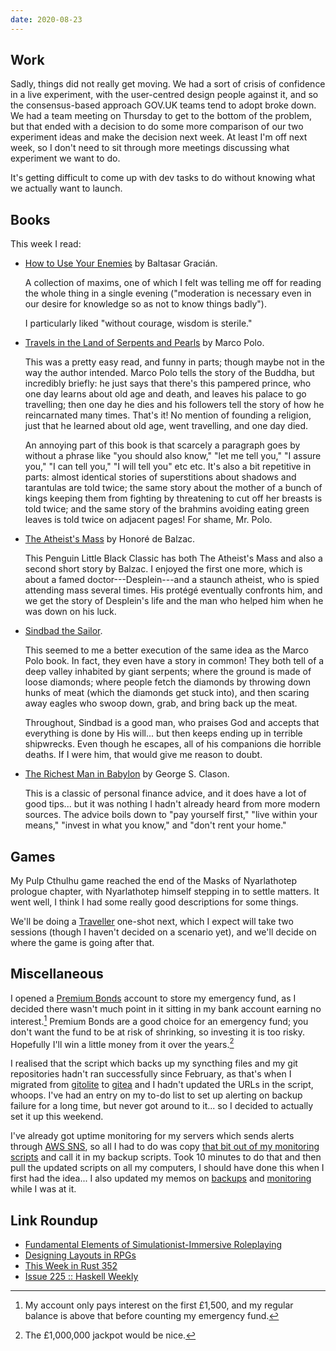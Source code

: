 ```yaml
---
date: 2020-08-23
---
```


## Work

Sadly, things did not really get moving.  We had a sort of crisis of
confidence in a live experiment, with the user-centred design people
against it, and so the consensus-based approach GOV.UK teams tend to
adopt broke down.  We had a team meeting on Thursday to get to the
bottom of the problem, but that ended with a decision to do some more
comparison of our two experiment ideas and make the decision next
week.  At least I'm off next week, so I don't need to sit through more
meetings discussing what experiment we want to do.

It's getting difficult to come up with dev tasks to do without knowing
what we actually want to launch.


## Books

This week I read:

- [How to Use Your Enemies][] by Baltasar Gracián.

  A collection of maxims, one of which I felt was telling me off for
  reading the whole thing in a single evening ("moderation is
  necessary even in our desire for knowledge so as not to know things
  badly").

  I particularly liked "without courage, wisdom is sterile."

- [Travels in the Land of Serpents and Pearls][] by Marco Polo.

  This was a pretty easy read, and funny in parts; though maybe not in
  the way the author intended.  Marco Polo tells the story of the
  Buddha, but incredibly briefly: he just says that there's this
  pampered prince, who one day learns about old age and death, and
  leaves his palace to go travelling; then one day he dies and his
  followers tell the story of how he reincarnated many times.  That's
  it!  No mention of founding a religion, just that he learned about
  old age, went travelling, and one day died.

  An annoying part of this book is that scarcely a paragraph goes by
  without a phrase like "you should also know," "let me tell you," "I
  assure you," "I can tell you," "I will tell you" etc etc.  It's also
  a bit repetitive in parts: almost identical stories of superstitions
  about shadows and tarantulas are told twice; the same story about
  the mother of a bunch of kings keeping them from fighting by
  threatening to cut off her breasts is told twice; and the same story
  of the brahmins avoiding eating green leaves is told twice on
  adjacent pages!  For shame, Mr. Polo.

- [The Atheist's Mass][] by Honoré de Balzac.

  This Penguin Little Black Classic has both The Atheist's Mass and
  also a second short story by Balzac.  I enjoyed the first one more,
  which is about a famed doctor---Desplein---and a staunch atheist,
  who is spied attending mass several times.  His protégé eventually
  confronts him, and we get the story of Desplein's life and the man
  who helped him when he was down on his luck.

- [Sindbad the Sailor][].

  This seemed to me a better execution of the same idea as the Marco
  Polo book.  In fact, they even have a story in common!  They both
  tell of a deep valley inhabited by giant serpents; where the ground
  is made of loose diamonds; where people fetch the diamonds by
  throwing down hunks of meat (which the diamonds get stuck into), and
  then scaring away eagles who swoop down, grab, and bring back up the
  meat.

  Throughout, Sindbad is a good man, who praises God and accepts that
  everything is done by His will... but then keeps ending up in
  terrible shipwrecks.  Even though he escapes, all of his companions
  die horrible deaths.  If I were him, that would give me reason to
  doubt.

- [The Richest Man in Babylon][] by George S. Clason.

  This is a classic of personal finance advice, and it does have a lot
  of good tips... but it was nothing I hadn't already heard from more
  modern sources.  The advice boils down to "pay yourself first,"
  "live within your means," "invest in what you know," and "don't rent
  your home."

[How to Use Your Enemies]: https://www.goodreads.com/book/show/24874346-how-to-use-your-enemies
[Travels in the Land of Serpents and Pearls]: https://www.goodreads.com/book/show/24874350-travels-in-the-land-of-serpents-and-pearls
[The Atheist's Mass]: https://www.goodreads.com/book/show/24874308-the-atheist-s-mass
[Sindbad the Sailor]: https://www.goodreads.com/book/show/24874320-sindbad-the-sailor
[The Richest Man in Babylon]: https://en.wikipedia.org/wiki/The_Richest_Man_in_Babylon


## Games

My Pulp Cthulhu game reached the end of the Masks of Nyarlathotep
prologue chapter, with Nyarlathotep himself stepping in to settle
matters.  It went well, I think I had some really good descriptions
for some things.

We'll be doing a [Traveller][] one-shot next, which I expect will take
two sessions (though I haven't decided on a scenario yet), and we'll
decide on where the game is going after that.

[Traveller]: https://www.mongoosepublishing.com/


## Miscellaneous

I opened a [Premium Bonds][] account to store my emergency fund, as I
decided there wasn't much point in it sitting in my bank account
earning no interest.[^interest] Premium Bonds are a good choice for an
emergency fund; you don't want the fund to be at risk of shrinking, so
investing it is too risky.  Hopefully I'll win a little money from it
over the years.[^jackpot]

[^interest]: My account only pays interest on the first £1,500, and my
  regular balance is above that before counting my emergency fund.

[^jackpot]: The £1,000,000 jackpot would be nice.

I realised that the script which backs up my syncthing files and my
git repositories hadn't ran successfully since February, as that's
when I migrated from [gitolite][] to [gitea][] and I hadn't updated
the URLs in the script, whoops.  I've had an entry on my to-do list to
set up alerting on backup failure for a long time, but never got
around to it... so I decided to actually set it up this weekend.

I've already got uptime monitoring for my servers which sends alerts
through [AWS SNS][], so all I had to do was copy [that bit out of my
monitoring scripts][] and call it in my backup scripts.  Took 10
minutes to do that and then pull the updated scripts on all my
computers, I should have done this when I first had the idea...  I
also updated my memos on [backups][] and [monitoring][] while I was at
it.

[Premium Bonds]: https://www.nsandi.com/premium-bonds
[gitolite]: https://gitolite.com/gitolite/
[gitea]: https://gitea.io/en-us/
[AWS SNS]: https://aws.amazon.com/sns/
[that bit out of my monitoring scripts]: https://github.com/barrucadu/dotfiles/commit/cd3bc569062c0cbfc5151f4373b772bad7cb0b8e
[backups]: https://memo.barrucadu.co.uk/backups.html
[monitoring]: https://memo.barrucadu.co.uk/monitoring.html

## Link Roundup

- [Fundamental Elements of Simulationist-Immersive Roleplaying](https://www.rpg.net/columns/talesfromtherockethouse/talesfromtherockethouse51.phtml)
- [Designing Layouts in RPGs](https://www.theexplorersco.com/home/2019/7/20/exploring-layout)
- [This Week in Rust 352](https://this-week-in-rust.org/blog/2020/08/18/this-week-in-rust-352/)
- [Issue 225 :: Haskell Weekly](https://haskellweekly.news/issue/225.html)
